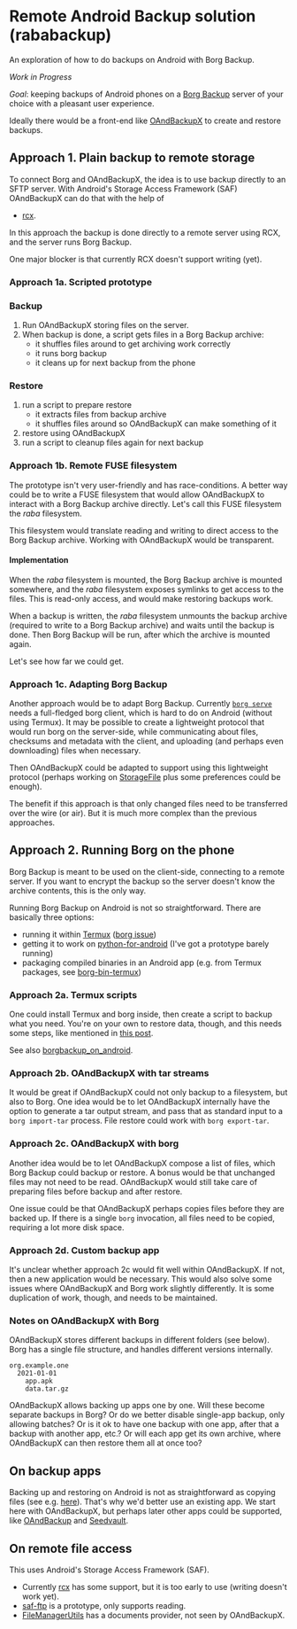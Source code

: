 # Remote Android Backup solution (rababackup)

An exploration of how to do backups on Android with Borg Backup.

_Work in Progress_

_Goal_: keeping backups of Android phones on a [Borg Backup](https://www.borgbackup.org/)
  server of your choice with a pleasant user experience.

Ideally there would be a front-end like [OAndBackupX](https://github.com/machiav3lli/oandbackupx)
to create and restore backups.


## Approach 1. Plain backup to remote storage

To connect Borg and OAndBackupX, the idea is to use backup directly to an SFTP server.
With Android's Storage Access Framework (SAF) OAndBackupX can do that with the help of

- [rcx](https://github.com/x0b/rcx).

In this approach the backup is done directly to a remote server using RCX, and the
server runs Borg Backup.

One major blocker is that currently RCX doesn't support writing (yet).


### Approach 1a. Scripted prototype

### Backup
1. Run OAndBackupX storing files on the server.
2. When backup is done, a script gets files in a Borg Backup archive:
   - it shuffles files around to get archiving work correctly
   - it runs borg backup
   - it cleans up for next backup from the phone

### Restore
1. run a script to prepare restore
   - it extracts files from backup archive
   - it shuffles files around so OAndBackupX can make something of it
3. restore using OAndBackupX
4. run a script to cleanup files again for next backup


### Approach 1b. Remote FUSE filesystem

The prototype isn't very user-friendly and has race-conditions. A better way could
be to write a FUSE filesystem that would allow OAndBackupX to interact with a
Borg Backup archive directly. Let's call this FUSE filesystem the _raba_ filesystem.

This filesystem would translate reading and writing to direct access to the Borg Backup
archive. Working with OAndBackupX would be transparent.

#### Implementation

When the _raba_ filesystem is mounted, the Borg Backup archive is mounted somewhere,
and the _raba_ filesystem exposes symlinks to get access to the files. This is read-only
access, and would make restoring backups work.

When a backup is written, the _raba_ filesystem unmounts the backup archive (required
to write to a Borg Backup archive) and waits until the backup is done. Then Borg Backup
will be run, after which the archive is mounted again.

Let's see how far we could get.


### Approach 1c. Adapting Borg Backup

Another approach would be to adapt Borg Backup.
Currently [`borg serve`](https://borgbackup.readthedocs.io/en/stable/usage/serve.html) needs
a full-fledged borg client, which is hard to do on Android (without using Termux). It may be
possible to create a lightweight protocol that would run borg on the server-side, while
communicating about files, checksums and metadata with the client, and uploading (and perhaps
even downloading) files when necessary.

Then OAndBackupX could be adapted to support using this lightweight protocol (perhaps working on
[StorageFile](https://github.com/machiav3lli/oandbackupx/blob/5da37ac5a0b46535b2ed6a331ea845e29ad9ff98/app/src/main/java/com/machiav3lli/backup/items/StorageFile.kt)
plus some preferences could be enough).

The benefit if this approach is that only changed files need to be transferred over the wire
(or air). But it is much more complex than the previous approaches.


## Approach 2. Running Borg on the phone

Borg Backup is meant to be used on the client-side, connecting to a remote server. If you
want to encrypt the backup so the server doesn't know the archive contents, this is the
only way.

Running Borg Backup on Android is not so straightforward. There are basically three options:

- running it within [Termux](https://termux.org/) ([borg issue](https://github.com/borgbackup/borg/issues/1155))
- getting it to work on [python-for-android](https://github.com/kivy/python-for-android) (I've got a prototype barely running)
- packaging compiled binaries in an Android app (e.g. from Termux packages, see [borg-bin-termux](borg-bin-termux))


### Approach 2a. Termux scripts

One could install Termux and borg inside, then create a script to backup what you need.
You're on your own to restore data, though, and this needs some steps, like mentioned in
[this post](https://www.semipol.de/posts/2016/07/android-manually-restoring-apps-from-a-twrp-backup/).

See also [borgbackup_on_android](https://github.com/ravenschade/borgbackup_on_android).


### Approach 2b. OAndBackupX with tar streams

It would be great if OAndBackupX could not only backup to a filesystem, but also to Borg.
One idea would be to let OAndBackupX internally have the option to generate a tar output stream,
and pass that as standard input to a `borg import-tar` process. File restore could work with
`borg export-tar`.


### Approach 2c. OAndBackupX with borg

Another idea would be to let OAndBackupX compose a list of files, which Borg Backup could
backup or restore. A bonus would be that unchanged files may not need to be read. OAndBackupX
would still take care of preparing files before backup and after restore.

One issue could be that OAndBackupX perhaps copies files before they are backed up. If there
is a single `borg` invocation, all files need to be copied, requiring a lot more disk space.


### Approach 2d. Custom backup app

It's unclear whether approach 2c would fit well within OAndBackupX. If not, then a new
application would be necessary. This would also solve some issues where OAndBackupX and
Borg work slightly differently. It is some duplication of work, though, and needs to
be maintained.


### Notes on OAndBackupX with Borg

OAndBackupX stores different backups in different folders (see below). Borg has a single
file structure, and handles different versions internally.

    org.example.one
      2021-01-01
        app.apk
        data.tar.gz


OAndBackupX allows backing up apps one by one. Will these become separate backups in Borg?
Or do we better disable single-app backup, only allowing batches? Or is it ok to have one
backup with one app, after that a backup with another app, etc.? Or will each app get its
own archive, where OAndBackupX can then restore them all at once too?


## On backup apps

Backing up and restoring on Android is not as straightforward as copying files
(see e.g. [here](https://forum.fairphone.com/t/backing-up-app-data-in-rooted-phones-whats-your-experience/38314/4)).
That's why we'd better use an existing app. We start here with OAndBackupX,
but perhaps later other apps could be supported, like
[OAndBackup](https://github.com/jensstein/oandbackup) and
[Seedvault](https://github.com/seedvault-app/seedvault).

## On remote file access

This uses Android's Storage Access Framework (SAF).
- Currently [rcx](https://github.com/x0b/rcx) has some support, but it is too early to use (writing doesn't work yet).
- [saf-ftp](https://github.com/xdavidwu/saf-sftp) is a prototype, only supports reading.
- [FileManagerUtils](https://github.com/RikyIsola/FileManagerUtils) has a documents provider, not seen by OAndBackupX.
